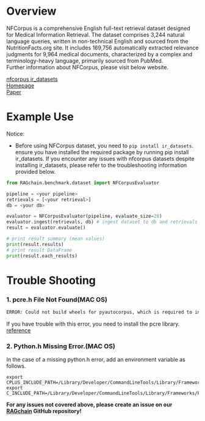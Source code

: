 # Overview

NFCorpus is a comprehensive English full-text retrieval dataset designed for Medical Information Retrieval. 
The dataset comprises 3,244 natural language queries, written in non-technical English and sourced from the 
NutritionFacts.org site. It includes 169,756 automatically extracted relevance judgments for 9,964 medical documents, 
characterized by a complex and terminology-heavy language, primarily sourced from PubMed.<br>
Further information about NFCorpus, please visit below website.

[nfcorpus ir_datasets](https://ir-datasets.com/nfcorpus.html)<br>
[Homepage](https://www.cl.uni-heidelberg.de/statnlpgroup/nfcorpus/)<br>
[Paper](https://link.springer.com/chapter/10.1007/978-3-319-30671-1_58)

# Example Use
Notice:
- Before using NFCorpus dataset, you need to `pip install ir_datasets`. ensure you have installed the required package 
by running pip install ir_datasets. If you encounter any issues with nfcorpus datasets despite installing ir_datasets, 
please refer to the troubleshooting information provided below. 

```Python
from RAGchain.benchmark.dataset import NFCorpusEvaluator

pipeline = <your pipeline>
retrievals = [<your retrieval>]
db = <your db>

evaluator = NFCorpusEvaluator(pipeline, evaluate_size=20)
evaluator.ingest(retrievals, db) # ingest dataset to db and retrievals
result = evaluator.evaluate()

# print result summary (mean values)
print(result.results)
# print result DataFrame
print(result.each_results)
```


# Trouble Shooting
### 1. pcre.h File Not Found(MAC OS)

```Bash
ERROR: Could not build wheels for pyautocorpus, which is required to install pyproject.toml-based projects
```

If you have trouble with this error, you need to install the pcre library.<br>
[reference](https://stackoverflow.com/questions/22555561/error-building-fatal-error-pcre-h-no-such-file-or-directory)



### 2. Python.h Missing Error.(MAC OS)

In the case of a missing python.h error, add an environment variable as follows.

```
export CPLUS_INCLUDE_PATH=/Library/Developer/CommandLineTools/Library/Frameworks/Python3.framework/Versions/3.8/Headers
export C_INCLUDE_PATH=/Library/Developer/CommandLineTools/Library/Frameworks/Python3.framework/Versions/3.8/Headers
```

**For any issues not covered above, please create an issue on our [RAGchain](https://github.com/NomaDamas/RAGchain/issues) GitHub repository!**
